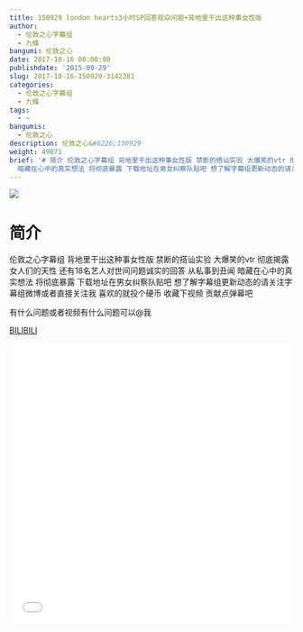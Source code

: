 ```yaml
---
title: 150929 london hearts3小时SP回答观众问题+背地里干出这种事女性版
author:
  - 伦敦之心字幕组
  - 九條
bangumi: 伦敦之心
date: 2017-10-16 00:00:00
publishdate: '2015-09-29'
slug: 2017-10-16-150929-3142281
categories:
  - 伦敦之心字幕组
  - 九條
tags:
  - ~
bangumis:
  - 伦敦之心
description: 伦敦之心&#8226;150929
weight: 49071
brief: '# 简介 伦敦之心字幕组 背地里干出这种事女性版 禁断的搭讪实验 大爆笑的vtr 彻底揭露女人们的天性 还有18名艺人对世间问题诚实的回答 从私事到丑闻
  暗藏在心中的真实想法 将彻底暴露 下载地址在男女纠察队贴吧 想了解字幕组更新动态的请关注字幕组微博或者直接关注我 喜欢的就投个硬币 收藏下视频 贡献点弹幕吧 有什么问题或者视频有什么问题可以@我'
---
```


![](https://i.imgur.com/1RYdTP7.jpg)

# 简介  
伦敦之心字幕组 背地里干出这种事女性版 禁断的搭讪实验 大爆笑的vtr 彻底揭露女人们的天性 还有18名艺人对世间问题诚实的回答 从私事到丑闻 暗藏在心中的真实想法 将彻底暴露 下载地址在男女纠察队贴吧 想了解字幕组更新动态的请关注字幕组微博或者直接关注我 喜欢的就投个硬币 收藏下视频 贡献点弹幕吧


有什么问题或者视频有什么问题可以@我 

  [BILIBILI](https://www.bilibili.com/video/av3142281/)


<div class="vcontainer">  <iframe class='video' src="//www.bilibili.com/blackboard/player.html?aid=3142281" width="100%" height="500" frameborder="0" allowfullscreen="allowfullscreen"></iframe></div>
